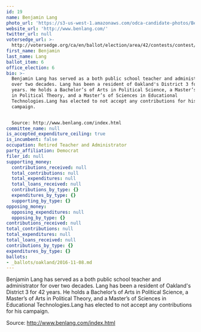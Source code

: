 ```yaml
---
id: 19
name: Benjamin Lang
photo_url: 'https://s3-us-west-1.amazonaws.com/odca-candidate-photos/Ben-Lang.png'
website_url: 'http://www.benlang.com/'
twitter_url: null
votersedge_url: >-
  http://votersedge.org/ca/en/ballot/election/area/42/contests/contest/13217/candidate/130696?&county=Alameda%20County&election_authority_id=1
first_name: Benjamin
last_name: Lang
ballot_item: 6
office_election: 6
bio: >-
  Benjamin Lang has served as a both public school teacher and administrator for
  over two decades. Lang has been a resident of Oakland's District 3 for 42
  years. He holds a Bachelor’s of Arts in Political Science, a Master’s of Arts
  in Political Theory, and a Master’s of Sciences in Educational
  Technologies.Lang has elected to not accept any contributions for his
  campaign.


  Source: http://www.benlang.com/index.html
committee_name: null
is_accepted_expenditure_ceiling: true
is_incumbent: false
occupation: Retired Teacher and Administrator
party_affiliation: Democrat
filer_id: null
supporting_money:
  contributions_received: null
  total_contributions: null
  total_expenditures: null
  total_loans_received: null
  contributions_by_type: {}
  expenditures_by_type: {}
  supporting_by_type: {}
opposing_money:
  opposing_expenditures: null
  opposing_by_type: {}
contributions_received: null
total_contributions: null
total_expenditures: null
total_loans_received: null
contributions_by_type: {}
expenditures_by_type: {}
ballots:
- _ballots/oakland/2016-11-08.md
---
```

Benjamin Lang has served as a both public school teacher and administrator for over two decades. Lang has been a resident of Oakland's District 3 for 42 years. He holds a Bachelor’s of Arts in Political Science, a Master’s of Arts in Political Theory, and a Master’s of Sciences in Educational Technologies.Lang has elected to not accept any contributions for his campaign.

Source: http://www.benlang.com/index.html

